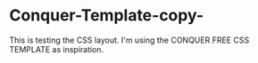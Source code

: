 # Conquer-Template-copy-
This is testing the CSS layout. I'm using the CONQUER FREE CSS TEMPLATE as inspiration.
